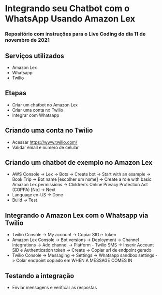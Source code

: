 # Integrando seu Chatbot com o WhatsApp Usando Amazon Lex

### Repositório com instruções para o Live Coding do dia 11 de novembro de 2021

## Serviços utilizados

- Amazon Lex
- Whatsapp
- Twilio

## Etapas

- Criar um chatbot no Amazon Lex
- Criar uma conta no Twilio
- Integrar com Whatsapp

## Criando uma conta no Twilio

- Acessar https://www.twilio.com/
- Validar email e número de celular

## Criando um chatbot de exemplo no Amazon Lex

 - AWS Console -> Lex -> Bots -> Create bot -> Start with an example -> Book Trip -> Bot name [escolher um nome] -> Create a role with basic Amazon Lex permissions -> Children’s Online Privacy Protection Act (COPPA) [No] -> Next
 - Language en-US -> Done
 - Build -> Test

## Integrando o Amazon Lex com o Whatsapp via Twilio

- Twilio Console -> My account -> Copiar SID e Token
- Amazon Lex Console -> Bot versions -> Deployment -> Channel Integrations -> Add channel -> Platform - Twilio SMS -> Inserir Account SID e Authentication token -> Create -> Copiar url de endpoint gerado
- Twilio Console -> Messaging -> Settings -> Whatsapp sandbox settings -> Colar endpoint copiado em WHEN A MESSAGE COMES IN

## Testando a integração

- Enviar mensagens e verificar as respostas
